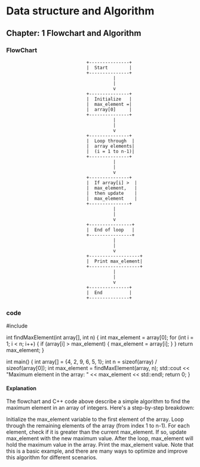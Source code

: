 # Data structure and Algorithm 

## Chapter: 1 Flowchart and Algorithm




### FlowChart

                                  +---------------+
                                  |  Start        |
                                  +---------------+
                                            |
                                            |
                                            v
                                  +---------------+
                                  |  Initialize   |
                                  |  max_element =|
                                  |  array[0]     |
                                  +---------------+
                                            |
                                            |
                                            v
                                  +---------------+
                                  |  Loop through  |
                                  |  array elements|
                                  |  (i = 1 to n-1)|
                                  +---------------+
                                            |
                                            |
                                            v
                                  +---------------+
                                  |  If array[i] >  |
                                  |  max_element,   |
                                  |  then update    |
                                  |  max_element    |
                                  +---------------+
                                            |
                                            |
                                            v
                                  +----------------+
                                  |  End of loop   |
                                  +----------------+
                                            |
                                            |
                                            v
                                  +-------------------+
                                  |  Print max_element|
                                  +-------------------+
                                            |
                                            |
                                            v
                                  +---------------+
                                  |  End          |
                                  +---------------+


### code

                                 
 #include <iostream>

int findMaxElement(int array[], int n) {
  int max_element = array[0];
  for (int i = 1; i < n; i++) {
    if (array[i] > max_element) {
      max_element = array[i];
    }
  }
  return max_element;
}

int main() {
  int array[] = {4, 2, 9, 6, 5, 1};
  int n = sizeof(array) / sizeof(array[0]);
  int max_element = findMaxElement(array, n);
  std::cout << "Maximum element in the array: " << max_element << std::endl;
  return 0;
}


#### Explanation

The flowchart and C++ code above describe a simple algorithm to find the maximum element in an array of integers. Here's a step-by-step breakdown:

Initialize the max_element variable to the first element of the array.
Loop through the remaining elements of the array (from index 1 to n-1).
For each element, check if it is greater than the current max_element. If so, update max_element with the new maximum value.
After the loop, max_element will hold the maximum value in the array.
Print the max_element value.
Note that this is a basic example, and there are many ways to optimize and improve this algorithm for different scenarios.

